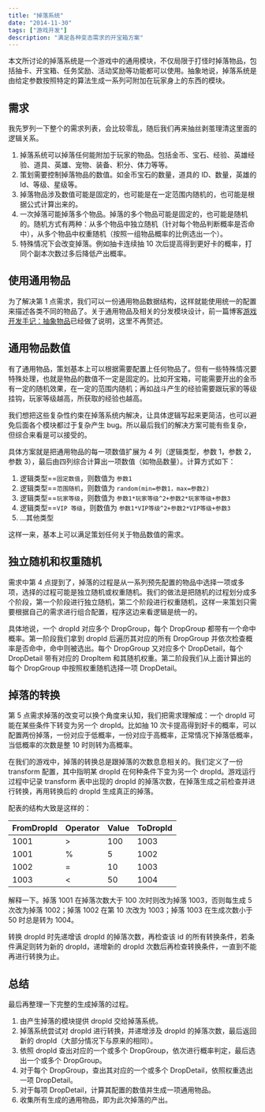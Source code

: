 ```yaml
---
title: "掉落系统"
date: "2014-11-30"
tags: ["游戏开发"]
description: "满足各种变态需求的开宝箱方案"
---
```


本文所讨论的掉落系统是一个游戏中的通用模块，不仅局限于打怪时掉落物品，包括抽卡、开宝箱、任务奖励、活动奖励等功能都可以使用。抽象地说，掉落系统是由给定参数按照特定的算法生成一系列可附加在玩家身上的东西的模块。

## 需求

我先罗列一下整个的需求列表，会比较零乱，随后我们再来抽丝剥茧理清这里面的逻辑关系。

1. 掉落系统可以掉落任何能附加于玩家的物品。包括金币、宝石、经验、英雄经验、道具、英雄、宠物、装备、积分、体力等等。
2. 策划需要控制掉落物品的数值。如金币宝石的数量，道具的 ID、数量，英雄的 Id、等级、星级等。
3. 掉落物品涉及数值可能是固定的，也可能是在一定范围内随机的，也可能是根据公式计算出来的。
4. 一次掉落可能掉落多个物品。掉落的多个物品可能是固定的，也可能是随机的。随机方式有两种：从多个物品中独立随机（针对每个物品判断概率是否命中），从多个物品中权重随机（按照一组物品概率的比例选出一个）。
5. 特殊情况下会改变掉落。例如抽卡连续抽 10 次后提高得到更好卡的概率，打同个副本次数过多后降低产出概率。

## 使用通用物品

为了解决第 1 点需求，我们可以一份通用物品数据结构，这样就能使用统一的配置来描述各类不同的物品了。关于通用物品及相关的分发模块设计，前一篇博客[游戏开发手记：抽象物品](http://disksing.com/abstract-item)已经做了说明，这里不再赘述。

## 通用物品数值

有了通用物品，策划基本上可以根据需要配置上任何物品了。但有一些特殊情况要特殊处理，也就是物品的数值不一定是固定的。比如开宝箱，可能需要开出的金币有一定的随机效果，在一定的范围内随机；再如战斗产生的经验需要跟玩家的等级挂钩，玩家等级越高，所获取的经验也越高。

我们想把这些复杂性约束在掉落系统内解决，让具体逻辑写起来更简洁，也可以避免后面各个模块都过于复杂产生 bug。所以最后我们的解决方案可能有些复杂，但综合来看是可以接受的。

具体方案就是把通用物品的每一项数值扩展为 4 列（逻辑类型，参数 1，参数 2，参数 3），最后由四列综合计算出一项数值（如物品数量）。计算方式如下：

1. 逻辑类型==`固定数值`，则数值为 `参数1`
2. 逻辑类型==`范围随机`，则数值为 `random(min=参数1，max=参数2)`
3. 逻辑类型==`玩家等级`，则数值为 `参数1*玩家等级^2+参数2*玩家等级+参数3`
4. 逻辑类型==`VIP 等级`，则数值为 `参数1*VIP等级^2+参数2*VIP等级+参数3`
5. ...其他类型

这样一来，基本上可以满足策划任何关于物品数值的需求。

## 独立随机和权重随机

需求中第 4 点提到了，掉落的过程是从一系列预先配置的物品中选择一项或多项，选择的过程可能是独立随机或权重随机。我们的做法是把随机的过程划分成多个阶段，第一个阶段进行独立随机，第二个阶段进行权重随机，这样一来策划只需要根据自己的需求进行组合配置，程序这边来看逻辑是统一的。

具体地说，一个 dropId 对应多个 DropGroup，每个 DropGroup 都带有一个命中概率。第一阶段我们拿到 dropId 后遍历其对应的所有 DropGroup 并依次检查概率是否命中，命中则被选出。每个 DropGroup 又对应多个 DropDetail，每个 DropDetail 带有对应的 DropItem 和其随机权重。第二阶段我们从上面计算出的每个 DropGroup 中按照权重随机选择一项 DropDetail。

## 掉落的转换

第 5 点需求掉落的改变可以换个角度来认知，我们把需求理解成：一个 dropId 可能在某些条件下转变为另一个 dropId。比如抽 10 次卡提高得到好卡的概率，可以配置两份掉落，一份对应于低概率，一份对应于高概率，正常情况下掉落低概率，当低概率的次数是整 10 时则转为高概率。

在我们的游戏中，掉落的转换总是跟掉落的次数息息相关的。我们定义了一份 transform 配置，其中指明某 dropId 在何种条件下变为另一个 dropId。游戏运行过程中记录 transform 表中出现的 dropId 的掉落次数，在掉落生成之前检查并进行转换，再用转换后的 dropId 生成真正的掉落。

配表的结构大致是这样的：


FromDropId  | Operator  | Value | ToDropId
---         | ---       | ---   | ---
1001        | >         | 100   | 1003
1001        | %         | 5     | 1002
1002        | =         | 10    | 1003
1003        | <         | 50    | 1004


解释一下。掉落 1001 在掉落次数大于 100 次时则改为掉落 1003，否则每生成 5 次改为掉落 1002；掉落 1002 在第 10 次改为 1003；掉落 1003 在生成次数小于 50 时总是转为 1004。

转换 dropId 时先递增该 dropId 的掉落次数，再检查该 id 的所有转换条件，若条件满足则转为新的 dropId，递增新的 dropId 次数后再检查转换条件，一直到不能再进行转换为止。

## 总结

最后再整理一下完整的生成掉落的过程。

1. 由产生掉落的模块提供 dropId 交给掉落系统。
2. 掉落系统尝试对 dropId 进行转换，并递增涉及 dropId 的掉落次数，最后返回新的 dropId（大部分情况下与原来的相同）。
3. 依照 dropId 查出对应的一个或多个 DropGroup，依次进行概率判定，最后选出一个或多个 DropGroup。
4. 对于每个 DropGroup，查出其对应的一个或多个 DropDetail，依照权重选出一项 DropDetail。
5. 对于每项 DropDetail，计算其配置的数值并生成一项通用物品。
6. 收集所有生成的通用物品，即为此次掉落的产出。
